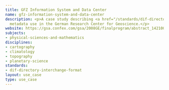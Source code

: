 ```yaml
---
title: GFZ Information System and Data Center
name: gfz-information-system-and-data-center
description: <p>A case study describing <a href="/standards/dif-directory-interchange-format.html">DIF</a>
  metadata use in the German Research Center for Geoscience.</p>
website: https://gsa.confex.com/gsa/2008GE/finalprogram/abstract_142100.htm
subjects:
- physical-sciences-and-mathematics
disciplines:
- cartography
- climatology
- topography
- planetary-science
standards:
- dif-directory-interchange-format
layout: use_case
type: use_case
---
```


